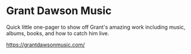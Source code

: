 # Grant Dawson Music 
Quick little one-pager to show off Grant's amazing work including music, albums, books, and how to catch him live.

https://grantdawsonmusic.com/
